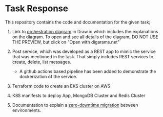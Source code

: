 # Task Response

This repository contains the code and documentation for the given task;

1. Link to [orchestration diagram](https://drive.google.com/file/d/1EGbxlLv4MdI3h7GhkWxVpDKraHO8J1W7/view?usp=sharing) in Draw.io which includes the explanations on the diagram. To open and see all details of the diagram, DO NOT USE THE PREVIEW, but click on "Open with digarams.net"  

1. Post service, which was developed as a REST app to mimic the service that was mentioned in the task. That simply includes REST services to create, delete, list messages.
    * A github actions based pipeline has been added to demonstrate the dockerization of the service. 

2. Terraform code to create an EKS cluster on AWS

3. K8S manifests to deploy App, MongoDB Cluster and Redis Cluster

4. Documentation to explain a [zero-downtime migration](https://docs.google.com/document/d/1IuOIRD6r8CLwmR1wwhZsmVwHQaLM-JI6jLwcALjrQjY/edit?usp=sharing) between environments.


